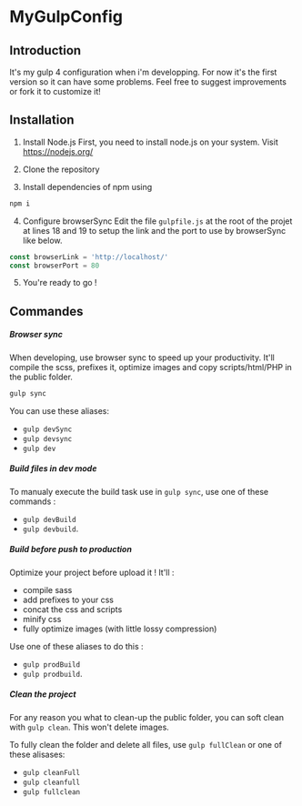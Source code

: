 # MyGulpConfig

## Introduction
It's my gulp 4 configuration when i'm developping.
For now it's the first version so it can have some problems.
Feel free to suggest improvements or fork it to customize it!

## Installation

1. Install Node.js
First, you need to install node.js on your system.
Visit https://nodejs.org/

2. Clone the repository

3. Install dependencies of npm using
```bash
npm i
```

4. Configure browserSync
Edit the file `gulpfile.js` at the root of the projet at lines 18 and 19 to setup the link and the port to use by browserSync like below.

```javascript
const browserLink = 'http://localhost/'
const browserPort = 80
```

5. You're ready to go !



## Commandes

##### Browser sync
When developing, use browser sync to speed up your productivity.
It'll compile the scss, prefixes it, optimize images and copy scripts/html/PHP in the public folder.
```bash
gulp sync
```
You can use these aliases:
- `gulp devSync`
- `gulp devsync`
- `gulp dev`

##### Build files in dev mode

To manualy execute the build task use in `gulp sync`, use one of these commands :
- `gulp devBuild`
- `gulp devbuild`.

##### Build before push to production
Optimize your project before upload it !
It'll :
- compile sass
- add prefixes to your css
- concat the css and scripts
- minify css
- fully optimize images (with little lossy compression)

Use one of these aliases to do this :
- `gulp prodBuild`
- `gulp prodbuild`.

##### Clean the project
For any reason you what to clean-up the public folder, you can soft clean with `gulp clean`. This won't delete images.

To fully clean the folder and delete all files, use `gulp fullClean` or one of these alisases:
- `gulp cleanFull`
- `gulp cleanfull`
- `gulp fullclean`
